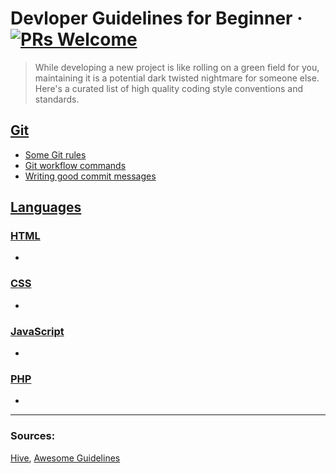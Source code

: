 # Devloper Guidelines for Beginner &middot; [![PRs Welcome](https://img.shields.io/badge/PRs-welcome-brightgreen.svg?style=flat-square)](http://makeapullrequest.com)
> While developing a new project is like rolling on a green field for you, maintaining it is a potential dark twisted nightmare for someone else.
Here's a curated list of high quality coding style conventions and standards.

## [Git](git/git.md)

- [Some Git rules](git/git.md)
- [Git workflow commands](git/git.md#gitflow-commands)
- [Writing good commit messages](git/git.md#commit-message-format)

## [Languages](lang/lang.md)

### [HTML](lang/html/lang.md)
-

### [CSS](lang/css/lang.md)
- 

### [JavaScript](lang/javascript/lang.md)
-

### [PHP](lang/php/lang.md)
- 

---
### Sources:
[Hive](https://github.com/wearehive/project-guidelines),
[Awesome Guidelines](https://github.com/Kristories/awesome-guidelines)

